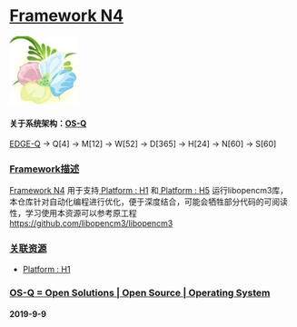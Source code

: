 ﻿# [Framework N4](https://github.com/OS-Q/N4)
[![sites](OS-Q/OS-Q.png)](http://www.OS-Q.com)
#### 关于系统架构：[OS-Q](https://github.com/OS-Q/OS-Q)

[EDGE-Q](https://github.com/OS-Q/EDGE-Q) -> Q[4] -> M[12] -> W[52] -> D[365] -> H[24] -> N[60] -> S[60]

### [Framework描述](https://github.com/OS-Q/N4/wiki) 

[Framework N4](https://github.com/OS-Q/N4)  用于支持[ Platform : H1](https://github.com/OS-Q/H1) 和[ Platform : H5](https://github.com/OS-Q/H5) 运行libopencm3库，本仓库针对自动化编程进行优化，便于深度结合，可能会牺牲部分代码的可阅读性，学习使用本资源可以参考原工程 https://github.com/libopencm3/libopencm3

### [关联资源](https://github.com/OS-Q/)

*  [ Platform : H1](https://github.com/OS-Q/H1) 

### [OS-Q = Open Solutions | Open Source |  Operating System ](http://www.OS-Q.com/N4)
####  2019-9-9